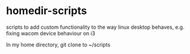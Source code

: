 # homedir-scripts
scripts to add custom functionality to the way linux desktop behaves, e.g. fixing wacom device behaviour on i3

In my home directory, git clone to ~/scripts
